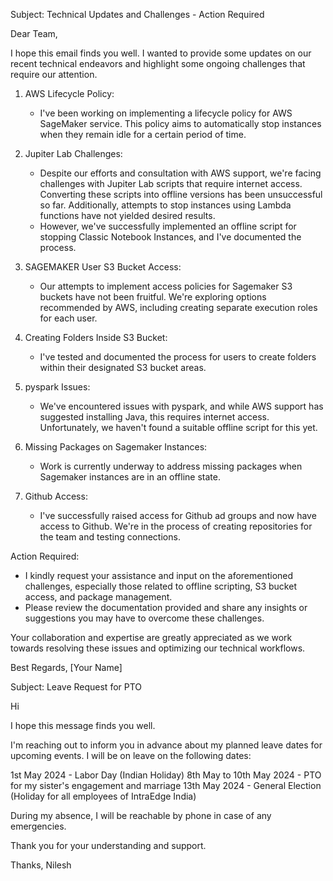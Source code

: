 Subject: Technical Updates and Challenges - Action Required

Dear Team,

I hope this email finds you well. I wanted to provide some updates on our recent technical endeavors and highlight some ongoing challenges that require our attention.

1. AWS Lifecycle Policy:
   - I've been working on implementing a lifecycle policy for AWS SageMaker service. This policy aims to automatically stop instances when they remain idle for a certain period of time.

2. Jupiter Lab Challenges:
   - Despite our efforts and consultation with AWS support, we're facing challenges with Jupiter Lab scripts that require internet access. Converting these scripts into offline versions has been unsuccessful so far. Additionally, attempts to stop instances using Lambda functions have not yielded desired results.
   - However, we've successfully implemented an offline script for stopping Classic Notebook Instances, and I've documented the process.

3. SAGEMAKER User S3 Bucket Access:
   - Our attempts to implement access policies for Sagemaker S3 buckets have not been fruitful. We're exploring options recommended by AWS, including creating separate execution roles for each user.

4. Creating Folders Inside S3 Bucket:
   - I've tested and documented the process for users to create folders within their designated S3 bucket areas.

5. pyspark Issues:
   - We've encountered issues with pyspark, and while AWS support has suggested installing Java, this requires internet access. Unfortunately, we haven't found a suitable offline script for this yet.

6. Missing Packages on Sagemaker Instances:
   - Work is currently underway to address missing packages when Sagemaker instances are in an offline state.

7. Github Access:
   - I've successfully raised access for Github ad groups and now have access to Github. We're in the process of creating repositories for the team and testing connections.

Action Required:
- I kindly request your assistance and input on the aforementioned challenges, especially those related to offline scripting, S3 bucket access, and package management.
- Please review the documentation provided and share any insights or suggestions you may have to overcome these challenges.

Your collaboration and expertise are greatly appreciated as we work towards resolving these issues and optimizing our technical workflows.

Best Regards,
[Your Name]





Subject: Leave Request for PTO

Hi 

I hope this message finds you well.

I'm reaching out to inform you in advance about my planned leave dates for upcoming events. I will be on leave on the following dates:

1st May 2024 - Labor Day (Indian Holiday)
8th May to 10th May 2024 - PTO for my sister's engagement and marriage
13th May 2024 - General Election (Holiday for all employees of IntraEdge India)

During my absence, I will be reachable by phone in case of any emergencies.

Thank you for your understanding and support.

Thanks,
Nilesh
